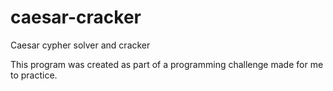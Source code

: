 # caesar-cracker
Caesar cypher solver and cracker

This program was created as part of a programming challenge made for me to practice.
